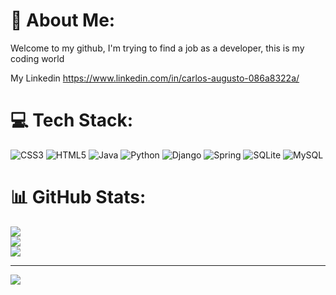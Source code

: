 # 💫 About Me:
Welcome to my github, I'm trying to find a job as a developer, this is my coding world


My Linkedin https://www.linkedin.com/in/carlos-augusto-086a8322a/


# 💻 Tech Stack:
![CSS3](https://img.shields.io/badge/css3-%231572B6.svg?style=for-the-badge&logo=css3&logoColor=white) ![HTML5](https://img.shields.io/badge/html5-%23E34F26.svg?style=for-the-badge&logo=html5&logoColor=white) ![Java](https://img.shields.io/badge/java-%23ED8B00.svg?style=for-the-badge&logo=java&logoColor=white) ![Python](https://img.shields.io/badge/python-3670A0?style=for-the-badge&logo=python&logoColor=ffdd54) ![Django](https://img.shields.io/badge/django-%23092E20.svg?style=for-the-badge&logo=django&logoColor=white) ![Spring](https://img.shields.io/badge/spring-%236DB33F.svg?style=for-the-badge&logo=spring&logoColor=white) ![SQLite](https://img.shields.io/badge/sqlite-%2307405e.svg?style=for-the-badge&logo=sqlite&logoColor=white) ![MySQL](https://img.shields.io/badge/mysql-%2300f.svg?style=for-the-badge&logo=mysql&logoColor=white)
# 📊 GitHub Stats:
![](https://github-readme-stats.vercel.app/api?username=carlosaugusto28&theme=dark&hide_border=false&include_all_commits=true&count_private=true)<br/>
![](https://github-readme-streak-stats.herokuapp.com/?user=carlosaugusto28&theme=dark&hide_border=false)<br/>
![](https://github-readme-stats.vercel.app/api/top-langs/?username=carlosaugusto28&theme=dark&hide_border=false&include_all_commits=true&count_private=true&layout=compact)

---
[![](https://visitcount.itsvg.in/api?id=carlosaugusto28&icon=0&color=0)](https://visitcount.itsvg.in)

<!-- Proudly created with GPRM ( https://gprm.itsvg.in ) -->
